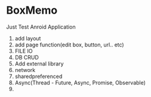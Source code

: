 # BoxMemo
Just Test Anroid Application

1. add layout 
2. add page function(edit box, button, url.. etc)
3. FILE IO
4. DB CRUD
5. Add external library
6. network
7. sharedpreferenced
8. Async(Thread - Future, Async, Promise, Observable)
9. 

